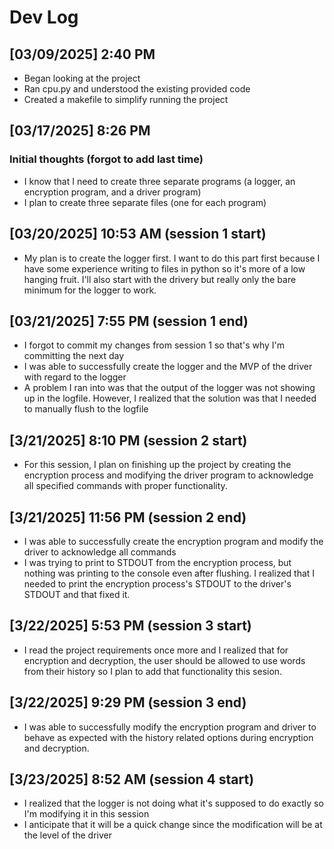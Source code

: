 # Dev Log

## [03/09/2025] 2:40 PM

- Began looking at the project
- Ran cpu.py and understood the existing provided code
- Created a makefile to simplify running the project

## [03/17/2025] 8:26 PM

### Initial thoughts (forgot to add last time)

- I know that I need to create three separate programs (a logger, an encryption program, and a driver program)
- I plan to create three separate files (one for each program)

## [03/20/2025] 10:53 AM (session 1 start)

- My plan is to create the logger first. I want to do this part first because I have some experience writing to files in python so it's more of a low hanging fruit. I'll also start with the drivery but really only the bare minimum for the logger to work.

## [03/21/2025] 7:55 PM (session 1 end)

- I forgot to commit my changes from session 1 so that's why I'm committing the next day
- I was able to successfully create the logger and the MVP of the driver with regard to the logger
- A problem I ran into was that the output of the logger was not showing up in the logfile. However, I realized that the solution was that I needed to manually flush to the logfile

## [3/21/2025] 8:10 PM (session 2 start)

- For this session, I plan on finishing up the project by creating the encryption process and modifying the driver program to acknowledge all specified commands with proper functionality.

## [3/21/2025] 11:56 PM (session 2 end)

- I was able to successfully create the encryption program and modify the driver to acknowledge all commands
- I was trying to print to STDOUT from the encryption process, but nothing was printing to the console even after flushing. I realized that I needed to print the encryption process's STDOUT to the driver's STDOUT and that fixed it.

## [3/22/2025] 5:53 PM (session 3 start)

- I read the project requirements once more and I realized that for encryption and decryption, the user should be allowed to use words from their history so I plan to add that functionality this sesion.

## [3/22/2025] 9:29 PM (session 3 end)

- I was able to successfully modify the encryption program and driver to behave as expected with the history related options during encryption and decryption.

## [3/23/2025] 8:52 AM (session 4 start)

- I realized that the logger is not doing what it's supposed to do exactly so I'm modifying it in this session
- I anticipate that it will be a quick change since the modification will be at the level of the driver
